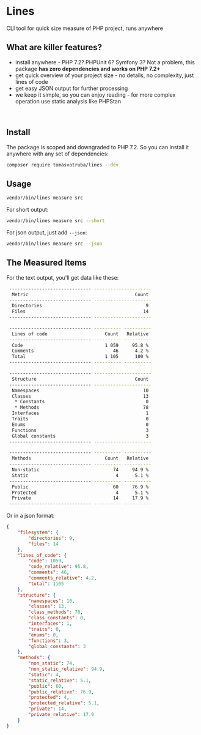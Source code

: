 # Lines

CLI tool for quick size measure of PHP project, runs anywhere

## What are killer features?

* install anywhere - PHP 7.2? PHPUnit 6? Symfony 3? Not a problem, this package **has zero dependencies and works on PHP 7.2+**
* get quick overview of your project size - no details, no complexity, just lines of code
* get easy JSON output for further processing
* we keep it simple, so you can enjoy reading - for more complex operation use static analysis like PHPStan

<br>

## Install

The package is scoped and downgraded to PHP 7.2. So you can install it anywhere with any set of dependencies:

```bash
composer require tomasvotruba/lines --dev
```

## Usage

```bash
vendor/bin/lines measure src
```

For short output:

```bash
vendor/bin/lines measure src --short
```

For json output, just add `--json`:

```bash
vendor/bin/lines measure src --json
```

## The Measured Items

For the text output, you'll get data like these:

```bash
 ------------------------------ ---------------------
  Metric                                       Count
 ------------------------------ ---------------------
  Directories                                      9
  Files                                           14
 ------------------------------ ---------------------

 ------------------------------ ---------- ----------
  Lines of code                     Count   Relative
 ------------------------------ ---------- ----------
  Code                              1 059     95.8 %
  Comments                             46      4.2 %
  Total                             1 105      100 %
 ------------------------------ ---------- ----------

 ------------------------------ ---------------------
  Structure                                    Count
 ------------------------------ ---------------------
  Namespaces                                      10
  Classes                                         13
   * Constants                                     0
   * Methods                                      78
  Interfaces                                       1
  Traits                                           0
  Enums                                            0
  Functions                                        3
  Global constants                                 3
 ------------------------------ ---------------------

 ------------------------------ ---------- ----------
  Methods                           Count   Relative
 ------------------------------ ---------- ----------
  Non-static                           74     94.9 %
  Static                                4      5.1 %
 ------------------------------ ---------- ----------
  Public                               60     76.9 %
  Protected                             4      5.1 %
  Private                              14     17.9 %
 ------------------------------ ---------- ----------
```

Or in a json format:

```json
{
    "filesystem": {
        "directories": 9,
        "files": 14
    },
    "lines_of_code": {
        "code": 1059,
        "code_relative": 95.8,
        "comments": 46,
        "comments_relative": 4.2,
        "total": 1105
    },
    "structure": {
        "namespaces": 10,
        "classes": 13,
        "class_methods": 78,
        "class_constants": 0,
        "interfaces": 1,
        "traits": 0,
        "enums": 0,
        "functions": 3,
        "global_constants": 3
    },
    "methods": {
        "non_static": 74,
        "non_static_relative": 94.9,
        "static": 4,
        "static_relative": 5.1,
        "public": 60,
        "public_relative": 76.9,
        "protected": 4,
        "protected_relative": 5.1,
        "private": 14,
        "private_relative": 17.9
    }
}
```
